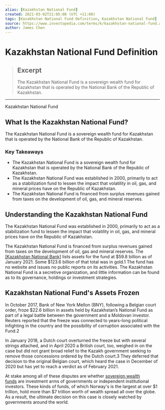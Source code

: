 ```yaml
---
alias: [Kazakhstan National Fund]
created: 2021-03-02T21:05:08 (UTC +11:00)
tags: [Kazakhstan National Fund Definition, Kazakhstan National Fund]
source: https://www.investopedia.com/terms/k/kazakhstan-national-fund.asp
author: James Chen
---
```


# Kazakhstan National Fund Definition

> ## Excerpt
> The Kazakhstan National Fund is a sovereign wealth fund for Kazakhstan that is operated by the National Bank of the Republic of Kazakhstan.

---

Kazakhstan National Fund
## What Is the Kazakhstan National Fund?

The Kazakhstan National Fund is a sovereign wealth fund for Kazakhstan that is operated by the National Bank of the Republic of Kazakhstan.

### Key Takeaways

-   The Kazakhstan National Fund is a sovereign wealth fund for Kazakhstan that is operated by the National Bank of the Republic of Kazakhstan.
-   The Kazakhstan National Fund was established in 2000, primarily to act as a stabilization fund to lessen the impact that volatility in oil, gas, and mineral prices have on the Republic of Kazakhstan.
-   The Kazakhstan National Fund is financed from surplus revenues gained from taxes on the development of oil, gas, and mineral reserves.

## Understanding the Kazakhstan National Fund

The Kazakhstan National Fund was established in 2000, primarily to act as a stabilization fund to lessen the impact that volatility in oil, gas, and mineral prices have on the Republic of Kazakhstan.

The Kazakhstan National Fund is financed from surplus revenues gained from taxes on the development of oil, gas and mineral reserves. The [[Kazakhstan National Bank]](https://nationalbank.kz/en?switch=english) lists assets for the fund at $59.8 billion as of January 2021. Some $123.6 billion of that total was in gold.1 The fund has no website and issues no public reports on its activities. The Kazakhstan National Fund is a secretive organization, and little information can be found as to its governance, holdings or investment strategies.

## Kazakhstan National Fund's Assets Frozen

In October 2017, Bank of New York Mellon (BNY), following a Belgian court order, froze $22.6 billion in assets held by Kazakhstan’s National Fund as part of a legal battle between the government and a Moldovan investor. Reuters reported that the freeze was connected to years-long political infighting in the country and the possibility of corruption associated with the Fund.2

In January 2018, a Dutch court overturned the freeze but with several strings attached, and in April 2020 a British court, too, weighed in on the case but did not grant broad relief to the Kazakh government seeking to remove those concessions ordered by the Dutch court.3 They deferred that decision to the original Belgian court, which heard the case in December of 2020 but has yet to reach a verdict as of February 2021.

At stake among all of these disputes are whether [sovereign wealth funds](https://www.investopedia.com/terms/s/sovereign_wealth_fund.asp) are investment arms of governments or independent institutional investors. These kinds of funds, of which Norway's is the largest at over $1 trillion, hold more than $7 trillion worth of wealth spread all over the globe. As a result, the ultimate decision on this case is closely watched by governments around the world.
